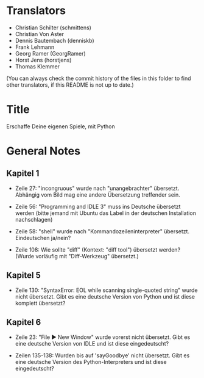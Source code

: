 Translators
===========

- Christian Schilter (schmittens)
- Christian Von Aster
- Dennis Bautembach (denniskb)
- Frank Lehmann
- Georg Ramer (GeorgRamer)
- Horst Jens (horstjens)
- Thomas Klemmer

(You can always check the commit history of the files in this folder to find other translators, if this README is not up to date.)

Title
=====

Erschaffe Deine eigenen Spiele, mit Python

General Notes
=============

Kapitel 1
---------

- Zeile 27: "incongruous" wurde nach "unangebrachter" übersetzt. Abhängig vom Bild mag eine andere Übersetzung treffender sein.

- Zeile 56: "Programming and IDLE 3" muss ins Deutsche übersetzt werden (bitte jemand mit Ubuntu das Label in der deutschen Installation nachschlagen)

- Zeile 58: "shell" wurde nach "Kommandozeileninterpreter" übersetzt. Eindeutschen ja/nein?

- Zeile 108: Wie sollte "diff" (Kontext: "diff tool") übersetzt werden? (Wurde vorläufig mit "Diff-Werkzeug" übersetzt.)

Kapitel 5
---------

- Zeile 130: "SyntaxError: EOL while scanning single-quoted string" wurde nicht übersetzt. Gibt es eine deutsche Version von Python und ist diese komplett übersetzt?

Kapitel 6
---------

- Zeile 23: "File ► New Window" wurde vorerst nicht übersetzt. Gibt es eine deutsche Version von IDLE und ist diese eingedeutscht?

- Zeilen 135-138: Wurden bis auf 'sayGoodbye' nicht übersetzt. Gibt es eine deutsche Version des Python-Interpreters und ist diese eingedeutscht?